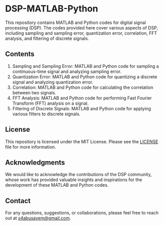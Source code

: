 # DSP-MATLAB-Python

This repository contains MATLAB and Python codes for digital signal processing (DSP). The codes provided here cover various aspects of DSP, including sampling and sampling error, quantization error, correlation, FFT analysis, and filtering of discrete signals.

## Contents

1. Sampling and Sampling Error: MATLAB and Python code for sampling a continuous-time signal and analyzing sampling error.
2. Quantization Error: MATLAB and Python code for quantizing a discrete signal and analyzing quantization error.
3. Correlation: MATLAB and Python code for calculating the correlation between two signals.
4. FFT Analysis: MATLAB and Python code for performing Fast Fourier Transform (FFT) analysis on a signal.
5. Filtering of Discrete Signals: MATLAB and Python code for applying various filters to discrete signals.

## License

This repository is licensed under the MIT License. Please see the [LICENSE](LICENSE) file for more information.

## Acknowledgments

We would like to acknowledge the contributions of the DSP community, whose work has provided valuable insights and inspirations for the development of these MATLAB and Python codes.

## Contact

For any questions, suggestions, or collaborations, please feel free to reach out at [s4abusayem@gmail.com](mailto:s4abusayem@gmail.com).
